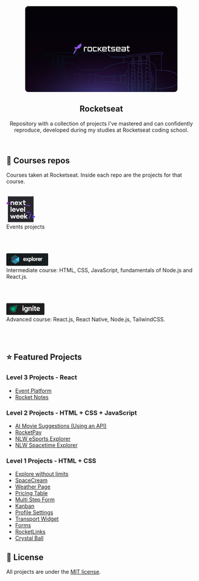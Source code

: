 <div align="center">
  <img alt="Rocketseat" src="./.github/rocketseat-cover.png" width="80%"/>
</div>

<h2 align="center">
Rocketseat
</h2>
<p align="center">
Repository with a collection of projects I've mastered and can confidently reproduce, developed during my studies at Rocketseat coding school.
</p>

<br/>

## :rocket: Courses repos
Courses taken at Rocketseat. Inside each repo are the projects for that course.

<br/>

<a href="./events">
<img alt="NLW logo" src="./events/next-level-week/.github/nlw.png" style="width: 15%; height: 15%;">
</a> 
<br/>
Events projects

<br/><br/>

<!-- <a href="./discover">
  <img alt="Discover logo" src="./.github/discover-logo.png" style="width: 23%;">
</a>
<br/>
Starter course: HTML, CSS, JavaScript.

<br/><br/> -->

<a href="./explorer">
<img alt="Explorer logo" src="./.github/explorer-logo.png" style="width: 22%; height: 22%;">
</a>
<br/>
Intermediate course: HTML, CSS, JavaScript, fundamentals of Node.js and React.js.

<br/><br/>

<a href="./ignite">
<img alt="Ignite logo" src="./.github/ignite-logo.png" style="width: 20%; height: 20%;">
</a> 
<br/>
Advanced course: React.js, React Native, Node.js, TailwindCSS.
  
<br/><br/>

## :star: Featured Projects

### Level 3 Projects - React
- [Event Platform](https://github.com/diegommagno/rocketseat/tree/main/events/ignite-lab/events-platform)
- [Rocket Notes](https://github.com/diegommagno/rocketseat/tree/main/explorer/stage-09/rocketnotes)

### Level 2 Projects - HTML + CSS + JavaScript

- [AI Movie Suggestions (Using an API)](https://github.com/diegommagno/rocketseat/tree/main/events/boracodar.dev/30-ai-movie-suggestions)
- [RocketPay](https://github.com/diegommagno/rocketseat/tree/main/events/explorer-lab/rocketpay)
- [NLW eSports Explorer](https://github.com/diegommagno/rocketseat/tree/main/events/next-level-week/2022/nlw-esports/explorer)
- [NLW Spacetime Explorer](https://github.com/diegommagno/rocketseat/tree/main/events/next-level-week/2023/nlw-spacetime/explorer)

### Level 1 Projects - HTML + CSS

- [Explore without limits](https://github.com/diegommagno/rocketseat/tree/main/explorer/intensive-stages-01-to-04/)
- [SpaceCream](https://github.com/diegommagno/rocketseat/tree/main/explorer/stage-03/advanced-css/space-cream)
- [Weather Page](https://github.com/diegommagno/rocketseat/tree/main/events/boracodar.dev/10-weather-page/)
- [Pricing Table](https://github.com/diegommagno/rocketseat/tree/main/events/boracodar.dev/15-pricing-table/)
- [Multi Step Form](https://github.com/diegommagno/rocketseat/tree/main/events/boracodar.dev/23-multi-step-form/)
- [Kanban](https://github.com/diegommagno/rocketseat/tree/main/events/boracodar.dev/12-kanban/)
- [Profile Settings](https://github.com/diegommagno/rocketseat/tree/main/events/boracodar.dev/22-profile-settings/)
- [Transport Widget](https://github.com/diegommagno/rocketseat/tree/main/events/boracodar.dev/19-transport-widget/)
- [Forms](https://github.com/diegommagno/rocketseat/tree/main/explorer/stage-03/create-your-event-form)
- [RocketLinks](https://github.com/diegommagno/rocketseat/tree/main/events/explorer-marathon/explorer-marathon-02/rocketlinks)
- [Crystal Ball](https://github.com/diegommagno/rocketseat/tree/main/events/explorer-marathon/explorer-marathon-01/crystal-ball)


## 📘 License

All projects are under the [MIT license](LICENSE.md).
